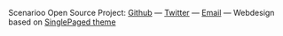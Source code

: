 Scenarioo Open Source Project: <a href="https://github.com/scenarioo" target="_blank">Github</a> &mdash;  <a href="https://twitter.com/search?q=%23scenarioo" target="_blank">Twitter</a> &mdash; [Email](javascript:sendContactEmail();) &mdash; Webdesign based on <a href="https://github.com/t413/SinglePaged" target="_blank">SinglePaged theme</a>
